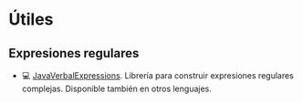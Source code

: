 # Útiles

## Expresiones regulares

- :computer: [JavaVerbalExpressions](https://github.com/VerbalExpressions/JavaVerbalExpressions). Librería para construir expresiones regulares complejas. Disponible también en otros lenguajes.
